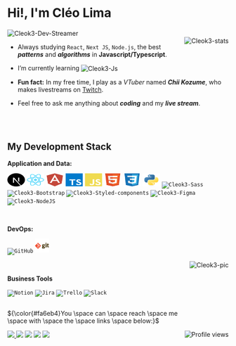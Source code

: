 <h1 align="left">Hi!, I'm Cléo Lima</h1>

<img align="center" alt="Cleok3-Dev-Streamer" height="50" src="https://img.shields.io/badge/Frontend%20Developer%20-%26%20Streamer-fa6eb4?style=flat">

<br>

<img align="right" alt="Cleok3-stats" src="https://github-readme-stats.vercel.app/api/top-langs?username=Cleok3Lima&show_icons=true&langs_count=10&layout=donut&theme=radical">

- Always studying <code>React</code>, <code>Next JS</code>, <code>Node.js</code>, the best **_patterns_** and **_algorithms_** in **Javascript/Typescript**.
    
- <a>
  <div>
    I’m currently learning <img align="center" alt="Cleok3-Js" width="50" src="https://cdn.jsdelivr.net/gh/devicons/devicon/icons/nestjs/nestjs-plain-wordmark.svg">
  </div>
</a>

- **Fun fact:** In my free time, I play as a _VTuber_ named **_Chii Kozume_**, who makes livestreams on [Twitch](https://www.twitch.tv/chiikozume).

- Feel free to ask me anything about **_coding_** and my **_live stream_**. 

<br>
<br>
<!--![CleoK3's GitHub top langs](https://github-readme-stats.vercel.app/api/top-langs?username=Cleok3Lima&show_icons=true&langs_count=10&layout=donut&theme=radical)-->

## My Development Stack

**Application and Data:**

  <code><img alt="Cleok3-NextJS" height="30" width="40" src="https://raw.githubusercontent.com/devicons/devicon/master/icons/nextjs/nextjs-original.svg"></code>
  <code><img alt="Cleok3-React" height="30" width="40" src="https://raw.githubusercontent.com/devicons/devicon/master/icons/react/react-original.svg"></code>
  <code><img alt="Cleok3-AngularJS" height="30" width="40" src="https://raw.githubusercontent.com/devicons/devicon/master/icons/angularjs/angularjs-plain.svg"></code>
  <code><img alt="Cleok3-Ts" height="30" width="40" src="https://raw.githubusercontent.com/devicons/devicon/master/icons/typescript/typescript-plain.svg"></code>
  <code><img alt="Cleok3-Js" height="30" width="40" src="https://raw.githubusercontent.com/devicons/devicon/master/icons/javascript/javascript-plain.svg"></code>
  <code><img alt="Cleok3-HTML" height="30" width="40" src="https://raw.githubusercontent.com/devicons/devicon/master/icons/html5/html5-original.svg"></code>
  <code><img alt="Cleok3-CSS" height="30" width="40" src="https://raw.githubusercontent.com/devicons/devicon/master/icons/css3/css3-original.svg"></code>
  <code><img alt="Cleok3-Python" height="30" width="40" src="https://raw.githubusercontent.com/devicons/devicon/master/icons/python/python-original.svg"></code>
  <code><img alt="Cleok3-Sass" height="30" width="40" src="https://cdn.jsdelivr.net/gh/devicons/devicon/icons/sass/sass-original.svg" /></code>
  <code><img alt="Cleok3-Bootstrap" height="30" width="40" src="https://cdn.jsdelivr.net/gh/devicons/devicon/icons/bootstrap/bootstrap-plain.svg" /></code>
  <code><img alt="Cleok3-Styled-components" height="30" width="40" src="https://img.shields.io/badge/-<💅>-fa6eb4?style=for-the-badge"></code>
  <code><img alt="Cleok3-Figma" height="30" width="40" src="https://cdn.jsdelivr.net/gh/devicons/devicon/icons/figma/figma-original.svg"></code>
  <code><img alt="Cleok3-NodeJS" height="30" width="40" src="https://cdn.jsdelivr.net/gh/devicons/devicon/icons/nodejs/nodejs-plain.svg"></code>
  

<br>

**DevOps:**

<code><img height="32" src="https://cdn3.iconfinder.com/data/icons/inficons/512/github.png" alt="GitHub"/></code>
<code><img height="32" src="https://raw.githubusercontent.com/github/explore/80688e429a7d4ef2fca1e82350fe8e3517d3494d/topics/git/git.png" alt="Git"/></code>

<img align="right" alt="Cleok3-pic" height="150" src="https://media.discordapp.net/attachments/821787633817878579/1106649737249181696/Emote_Cleo_oi.png">

<br>

**Business Tools**

<code><img height="32" src="https://cdn.iconscout.com/icon/free/png-512/notion-1693557-1442598.png" alt="Notion"/></code>
<code><img height="32" src="https://cdn.jsdelivr.net/gh/devicons/devicon/icons/jira/jira-plain-wordmark.svg" alt="Jira"/></code>
<code><img height="32" src="https://cdn.jsdelivr.net/gh/devicons/devicon/icons/trello/trello-plain.svg" alt="Trello"/></code>
<code><img height="32" src="https://cdn.jsdelivr.net/gh/devicons/devicon/icons/slack/slack-original.svg" alt="Slack"/></code>


##

${\color{#fa6eb4}You \space can \space reach \space me \space with \space the \space links \space below:}$
<div>
  <a href="https://www.linkedin.com/in/cleosouzalima/" target="_blank">
    <img src="https://img.shields.io/badge/-LinkedIn-%230077B5?style=for-the-badge&logo=linkedin&logoColor=white" target="_blank">
  </a>
  <a href="https://codepen.io/cleok3lima" target="_blank"><img src="https://img.shields.io/badge/Codepen-1e1f26?style=for-the-badge&logo=codepen&logoColor=white" target="_blank"></a>
  <a href="mailto:cleolimadev@gmail.com"><img src="https://img.shields.io/badge/-Gmail-%23333?style=for-the-badge&logo=gmail&logoColor=white" target="_blank"></a>
  <a href="https://www.twitch.tv/chiikozume" target="_blank"><img src="https://img.shields.io/badge/Twitch-9146FF?style=for-the-badge&logo=twitch&logoColor=white" target="_blank"></a>
  <a href="https://discord.gg/fbkpjVAYmj" target="_blank"><img src="https://img.shields.io/badge/Discord-7289DA?style=for-the-badge&logo=discord&logoColor=white" target="_blank"></a>
  <a align="right"> <img align="right" src="https://komarev.com/ghpvc/?username=Cleok3Lima&color=fa6eb4&style=for-the-badge" alt="Profile views" /></a>
</div>
